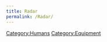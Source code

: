 ```yaml
---
title: Radar
permalink: /Radar/
---
```


[Category:Humans](Category:Humans "wikilink")
[Category:Equipment](Category:Equipment "wikilink")